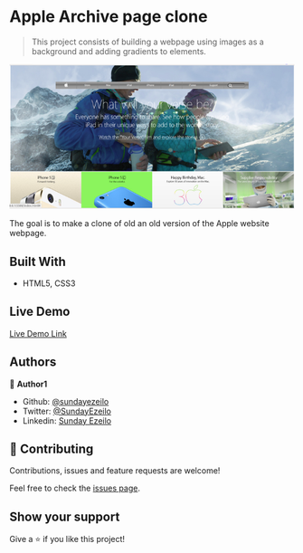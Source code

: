 # Apple Archive page clone

> This project consists of building a webpage using images as a background and adding gradients to elements.

![screenshot](img-src/project-screenshot.png)

The goal is to make a clone of old an old version of the Apple website webpage.

## Built With

- HTML5, CSS3

## Live Demo

[Live Demo Link](https://raw.githack.com/ezeilo-su/apple-page-clone/work/index.html)

## Authors

👤 **Author1**

- Github: [@sundayezeilo](https://github.com/ezeilo-su)
- Twitter: [@SundayEzeilo](https://twitter.com/SundayEzeilo)
- Linkedin: [Sunday Ezeilo](https://www.linkedin.com/in/sunday-ezeilo-a6a67664/)

## 🤝 Contributing

Contributions, issues and feature requests are welcome!

Feel free to check the [issues page](https://github.com/ezeilo-su/apple-page-clone/issues/1).

## Show your support

Give a ⭐️ if you like this project!
